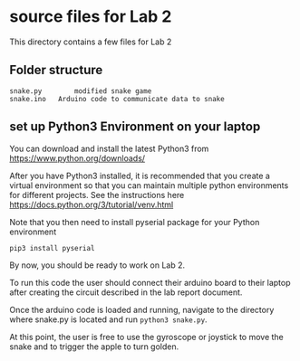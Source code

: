 # source files for Lab 2

This directory contains a few files for Lab 2

## Folder structure
```
snake.py		modified snake game
snake.ino   Arduino code to communicate data to snake
```

## set up Python3 Environment on your laptop

You can download and install the latest Python3 from https://www.python.org/downloads/

After you have Python3 installed, it is recommended that you create a virtual environment so that you can maintain multiple python environments for different projects. See the instructions here https://docs.python.org/3/tutorial/venv.html

Note that you then need to install pyserial package for your Python environment
```
pip3 install pyserial
```

By now, you should be ready to work on Lab 2.

To run this code the user should connect their arduino board to their laptop
after creating the circuit described in the lab report document.

Once the arduino code is loaded and running, navigate to the directory where
snake.py is located and run `python3 snake.py`.

At this point, the user is free to use the gyroscope or joystick to move the
snake and to trigger the apple to turn golden.
